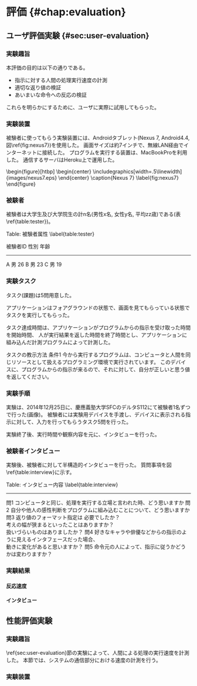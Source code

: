 # 評価 {#chap:evaluation}

## ユーザ評価実験 {#sec:user-evaluation}

### 実験趣旨

本評価の目的は以下の通りである。

- 指示に対する人間の処理実行速度の計測
- 適切な返り値の検証
- あいまいな命令への反応の検証

これらを明らかにするために、ユーザに実際に試用してもらった。

### 実験装置

被験者に使ってもらう実験装置には、Androidタブレット(Nexus 7, Android4.4, 図\ref{fig:nexus7})を使用した。
画面サイズは約7インチで、無線LAN経由でインターネットに接続した。
プログラムを実行する装置は、MacBookProを利用した。
通信するサーバはHeroku上で運用した。

\begin{figure}[htbp]
  \begin{center}
  \includegraphics[width=.5\linewidth]{images/nexus7.eps}
  \end{center}
  \caption{Nexus 7}
  \label{fig:nexus7}
\end{figure}

### 被験者

被験者は大学生及び大学院生の計n名(男性x名, 女性y名, 平均zz歳)である(表\ref{table:tester})。

Table: 被験者属性 \label{table:tester}

被験者ID 性別 年齢
---     --- ---
A       男   26
B       男   23
C       男   19

### 実験タスク

タスク(課題)は5問用意した。

アプリケーションはフォアグラウンドの状態で、画面を見てもらっている状態でタスクを実行してもらった。

タスク達成時間は、アプリケーションがプログラムからの指示を受け取った時間を開始時間、
人が実行結果を返した時間を終了時間とし、アプリケーションに組み込んだ計測プログラムによって計測した。

タスクの教示方法
条件1 今から実行するプログラムは、コンピュータと人間を同じリソースとして扱えるプログラミング環境で実行されています。
このデバイスに、プログラムからの指示が来るので、それに対して、自分が正しいと思う値を返してください。


### 実験手順

実験は、2014年12月25日に、慶應義塾大学SFCのデルタS112にて被験者1名ずつで行った(画像)。
被験者には実験用デバイスを手渡し、デバイスに表示される指示に対して、入力を行ってもらうタスク5問を行った。

実験終了後、実行時間や観察内容を元に、インタビューを行った。

### 被験者インタビュー

実験後、被験者に対して半構造的インタビューを行った。
質問事項を図\ref{table:interview}に示す。

Table: インタビュー内容 \label{table:interview}

---- ------------------------------------------------------------------------
問1   コンピュータと同じ、処理を実行する立場と言われた時、どう思いますか
問2   自分や他人の感性判断をプログラムに組み込むことについて、どう思いますか
問3   返り値のフォーマット指定は 必要でしたか？ <br>
      考えの幅が狭まるといったことはありますか？ <br>
      扱いづらいものはありましたか？
問4   好きなキャラや俳優などからの指示のように見えるインタフェースだった場合、<br>
      動きに変化があると思いますか？
問5   命令元の人によって、指示に従うかどうかは変わりますか？

### 実験結果

#### 反応速度

#### インタビュー

## 性能評価実験

### 実験趣旨

\ref{sec:user-evaluation}節の実験によって、人間による処理の実行速度を計測した。
本節では、システムの通信部分における速度の計測を行う。

### 実験装置

